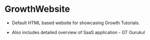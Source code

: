 # GrowthWebsite

- Default HTML based website for showcasing Growth Tutorials.

- Also includes detailed overview of SaaS application - GT Gurukul
